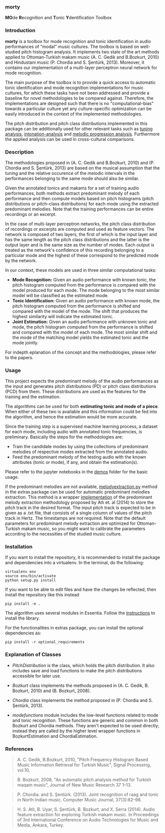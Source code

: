 ### morty
**MO**de **R**ecognition and **T**onic **Y**dentification Toolbox

### Introduction
**morty** is a toolbox for mode recognition and tonic identification in audio performances of "modal" music cultures. The toolbox is based on well-studied pitch histogram analysis. It implements two state of the art methods applied to Ottoman-Turkish makam music (A. C. Gedik and B.Bozkurt, 2010) and Hindustani music (P. Chordia and S. Şentürk, 2013). Moreover, it contains our implementation of a multi-layer perceptron neural network for mode recognition.

The main purpose of the toolbox is to provide a quick access to automatic tonic identification and mode recognition implementations for music cultures, for which these tasks have not been addressed and provide a baseline for novel methodologies to be compared against. Therefore, the implementations are designed such that there is no "computational-bias" towards a particular culture yet any culture-specific optimization can be easily introduced in the context of the implemented methodologies. 

The pitch distribution and pitch class distributions implemented in this package can be additionally used for other relevant tasks such as [tuning analysis](https://github.com/miracatici/notemodel), [intonation-analysis](https://github.com/sertansenturk/alignednotemodel) and [melodic progression analysis](https://github.com/sertansenturk/seyiranalyzer). Furthermore the applied analysis can be used in cross-cultural comparisons.

### Description
The methodologies proposed in (A. C. Gedik and B.Bozkurt, 2010) and (P. Chordia and S. Şentürk, 2013) are based on the musical assumption that the tuning and the relative occurence of the melodic intervals in the performances belonging to the same mode should also be similar.

Given the annotated tonics and makams for a set of training audio performances, both methods extract predominant melody of each performance and then compute models based on pitch histograms (pitch distributions or pitch-class distributions) for each mode using the extracted predominant melodies. Note that the training performances can be entire recordings or an excerpt.

In the case of multi-layer perceptron networks, the pitch class distribution of recordings or excerpts are computed and used as feature vectors. The network is composed of two layers, the first of which is the input layer and has the same length as the pitch class distributions and the latter is the output layer and is the same size as the number of modes. Each output is treated as the network's confidence of this recording belonging to a particular mode and the highest of these correspond to the predicted mode by the network.

In our context, these models are used in three similar computational tasks:
- **Mode Recognition:** Given an audio performance with known tonic, the pitch histogram computed from the performance is compared with the model produced for each mode. The mode belonging to the most similar model will be classified as the estimated mode.
- **Tonic Identification:** Given an audio performance with known mode, the pitch histogram computed from the performance is shifted and compared with the model of the mode. The shift that produces the highest similarity will indicate the estimated tonic.
- **Joint Estimation:** Given an audio performance with unknown tonic and mode, the pitch histogram computed from the performance is shifted and compared with the model of each mode. The most similar shift and the mode of the matching model yields the estimated tonic and the mode jointly.

For indepth eplanation of the concept and the methodologies, please refer to the papers.

### Usage
This project expects the predominant melody of the audio performances as the input and generates pitch distributions (PD) or pitch class distributions (PCD) from them. These distributions are used as the features for the training and the estimation.

The algorithms can be used for both **estimating tonic and mode of a piece**. When either of these two is available and this information could be fed into the algorithm, and hence the estimation would be more accurate.

Since the training step is a supervised machine learning process, a dataset for each mode, including audio with annotated tonic frequencies, is preliminary. Basically the steps for the methodologies are:
* Train the candidate modes by using the collections of predominant melodies of respective modes extracted from the annotated audio.
* Feed the predominant melody of the testing audio with the known attributes (tonic or mode), if any, and obtain the estimation(s).

Please refer to the jupyter notebooks in the [demos](https://github.com/altugkarakurt/morty/tree/master/demo) folder for the basic usage.

If the predominant melodies are not available, [melodyextraction.py](https://github.com/altugkarakurt/morty/blob/master/extras/melodyExtraction.py) method in the extras package can be used for automatic predominant melodies extraction. This method is a wrapper [implementation](https://github.com/sertansenturk/predominantmelodymakam) of the predominant melody extraction methodology proposed by Atlı et. al (2014) to store the pitch track in the desired format. The input pitch track is expected to be in given as a .txt file, that consists of a single column of values of the pitch track in Hertz. The timestamps are not required. Note that the default parameters for predominant melody extraction are optimized for Ottoman-Turkish makam music, so you might want to calibrate the parameters according to the necessities of the studied music culture.

### Installation

If you want to install the repository, it is recommended to install the package and dependencies into a virtualenv. In the terminal, do the following:

    virtualenv env
    source env/bin/activate
    python setup.py install

If you want to be able to edit files and have the changes be reflected, then install the repository like this instead

    pip install -e .

The algorithm uses several modules in Essentia. Follow the [instructions](essentia.upf.edu/documentation/installing.html) to install the library.

For the functionalities in extras package, you can install the optional dependencies as:

    pip install -r optional_requirements

### Explanation of Classes
- *PitchDistribution* is the class, which holds the pitch distribution. It also includes save and load functions to make the pitch distributions accessible for later use.

- *Bozkurt* class implements the methods proposed in (A. C. Gedik, B. Bozkurt, 2010) and (B. Bozkurt, 2008).

- *Chordia* class implements the method proposed in (P. Chordia and S. Şentürk, 2013).

- *modefunctions* module includes the low-level functions related to mode and tonic recognition. These functions are generic and common in both Bozkurt and Chordia methods. They aren't expected to be used directly; instead they are called by the higher level wrapper functions in BozkurtEstimation and ChordiaEstimation.

### References

> A. C. Gedik, B.Bozkurt, 2010, "Pitch Frequency Histogram Based Music Information Retrieval for Turkish Music", Signal Processing, vol.10,

> B. Bozkurt, 2008, "An automatic pitch analysis method for Turkish maqam music", Journal of New Music Research 37 1–13.

> P. Chordia. and S. Şentürk. (2013). Joint recognition of raag and tonic in North Indian music. Computer Music Journal, 37(3):82–98.

> H. S. Atlı, B. Uyar, S. Şentürk, B. Bozkurt, and X. Serra (2014). Audio feature extraction for exploring Turkish makam music. In Proceedings of 3rd International Conference on Audio Technologies for Music and Media, Ankara, Turkey.
